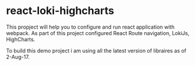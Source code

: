 # react-loki-highcharts
This propject will help you to configure and run react application with webpack. 
As part of this project configured React Route navigation, LokiJs, HighCharts.

To build this demo project i am using all the latest version of libraires as of 2-Aug-17.
